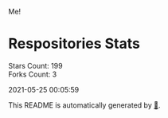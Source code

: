 Me!

# Respositories Stats
Stars Count: 199  
Forks Count: 3

2021-05-25 00:05:59  

This README is automatically generated by [🐰](https://github.com/rnitta/rnitta).
